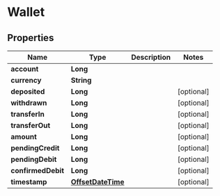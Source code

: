 
# Wallet

## Properties
Name | Type | Description | Notes
------------ | ------------- | ------------- | -------------
**account** | **Long** |  | 
**currency** | **String** |  | 
**deposited** | **Long** |  |  [optional]
**withdrawn** | **Long** |  |  [optional]
**transferIn** | **Long** |  |  [optional]
**transferOut** | **Long** |  |  [optional]
**amount** | **Long** |  |  [optional]
**pendingCredit** | **Long** |  |  [optional]
**pendingDebit** | **Long** |  |  [optional]
**confirmedDebit** | **Long** |  |  [optional]
**timestamp** | [**OffsetDateTime**](OffsetDateTime.md) |  |  [optional]



